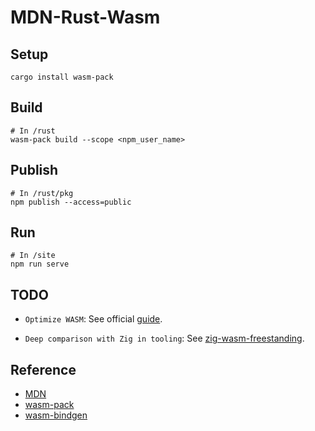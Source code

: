 # MDN-Rust-Wasm

## Setup
```shell
cargo install wasm-pack
```

## Build
```shell
# In /rust
wasm-pack build --scope <npm_user_name>
```

## Publish
```shell
# In /rust/pkg
npm publish --access=public
```

## Run
```shell
# In /site
npm run serve
```

## TODO

- `Optimize WASM`: See official [guide](https://rustwasm.github.io/book/game-of-life/code-size.html#shrinking-wasm-size).

- `Deep comparison with Zig in tooling`: See [zig-wasm-freestanding](https://github.com/yujong-lee/zig-wasm-freestanding).

## Reference
- [MDN](https://developer.mozilla.org/ko/docs/WebAssembly/Rust_to_wasm)
- [wasm-pack](https://github.com/rustwasm/wasm-pack)
- [wasm-bindgen](https://github.com/rustwasm/wasm-bindgen)
